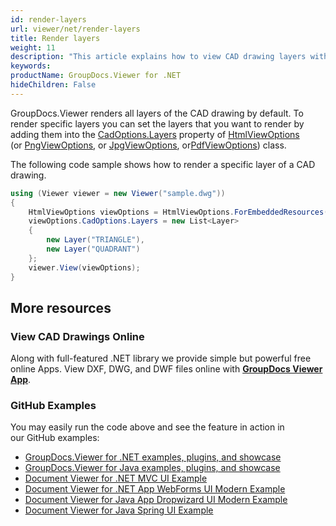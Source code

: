 ```yaml
---
id: render-layers
url: viewer/net/render-layers
title: Render layers
weight: 11
description: "This article explains how to view CAD drawing layers with GroupDocs.Viewer within your .NET applications."
keywords: 
productName: GroupDocs.Viewer for .NET
hideChildren: False
---
```

GroupDocs.Viewer renders all layers of the CAD drawing by default. To render specific layers you can set the layers that you want to render by adding them into the [CadOptions.Layers](https://apireference.groupdocs.com/net/viewer/groupdocs.viewer.options/cadoptions/properties/layers) property of [HtmlViewOptions](https://apireference.groupdocs.com/net/viewer/groupdocs.viewer.options/htmlviewoptions) (or [PngView](https://apireference.groupdocs.com/net/viewer/groupdocs.viewer.options/pngviewoptions)[Options](https://apireference.groupdocs.com/net/viewer/groupdocs.viewer.options/pngviewoptions), or [JpgView](https://apireference.groupdocs.com/net/viewer/groupdocs.viewer.options/jpgviewoptions)[Options](https://apireference.groupdocs.com/net/viewer/groupdocs.viewer.options/jpgviewoptions), or[PdfViewOptions](https://apireference.groupdocs.com/net/viewer/groupdocs.viewer.options/pdfviewoptions)) class. 

The following code sample shows how to render a specific layer of a CAD drawing.

```csharp
using (Viewer viewer = new Viewer("sample.dwg"))
{
    HtmlViewOptions viewOptions = HtmlViewOptions.ForEmbeddedResources();
    viewOptions.CadOptions.Layers = new List<Layer>
    {
        new Layer("TRIANGLE"),
        new Layer("QUADRANT")
    };
    viewer.View(viewOptions);
}
```

## More resources

### View CAD Drawings Online

Along with full-featured .NET library we provide simple but powerful free online Apps.
View DXF, DWG, and DWF files online with **[GroupDocs Viewer App](https://products.groupdocs.app/viewer/cad)**.

### GitHub Examples

You may easily run the code above and see the feature in action in our GitHub examples:

* [GroupDocs.Viewer for .NET examples, plugins, and showcase](https://github.com/groupdocs-viewer/GroupDocs.Viewer-for-.NET)
* [GroupDocs.Viewer for Java examples, plugins, and showcase](https://github.com/groupdocs-viewer/GroupDocs.Viewer-for-Java)
* [Document Viewer for .NET MVC UI Example](https://github.com/groupdocs-viewer/GroupDocs.Viewer-for-.NET-MVC)
* [Document Viewer for .NET App WebForms UI Modern Example](https://github.com/groupdocs-viewer/GroupDocs.Viewer-for-.NET-WebForms)
* [Document Viewer for Java App Dropwizard UI Modern Example](https://github.com/groupdocs-viewer/GroupDocs.Viewer-for-Java-Dropwizard)
* [Document Viewer for Java Spring UI Example](https://github.com/groupdocs-viewer/GroupDocs.Viewer-for-Java-Spring)
